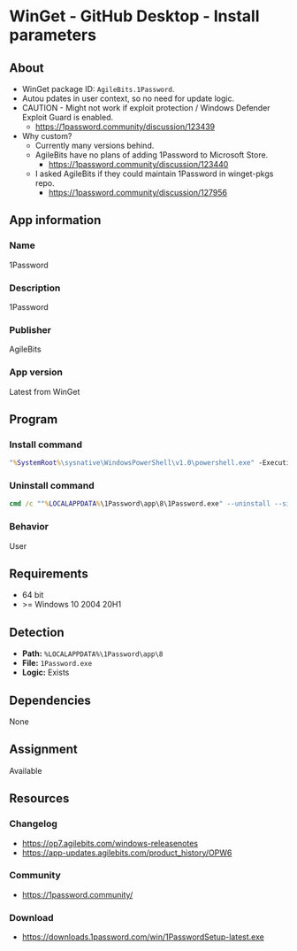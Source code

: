 # WinGet - GitHub Desktop - Install parameters

## About

* WinGet package ID: `AgileBits.1Password`.
* Autou pdates in user context, so no need for update logic.
* CAUTION - Might not work if exploit protection / Windows Defender Exploit Guard is enabled.
  * <https://1password.community/discussion/123439>
* Why custom?
  * Currently many versions behind.
  * AgileBits have no plans of adding 1Password to Microsoft Store.
    * <https://1password.community/discussion/123440>
  * I asked AgileBits if they could maintain 1Password in winget-pkgs repo.
    * <https://1password.community/discussion/127956>

## App information

### Name

1Password

### Description

1Password

### Publisher

AgileBits

### App version

Latest from WinGet

## Program

### Install command

```bat
"%SystemRoot%\sysnative\WindowsPowerShell\v1.0\powershell.exe" -ExecutionPolicy "Bypass" -NoLogo -NonInteractive -NoProfile -WindowStyle "Hidden" -Command "& '.\User_Install-1Password.ps1'; exit $LASTEXITCODE"
```

### Uninstall command

```bat
cmd /c ""%LOCALAPPDATA%\1Password\app\8\1Password.exe" --uninstall --silent > nul"
```

### Behavior

User

## Requirements

* 64 bit
* \>= Windows 10 2004 20H1

## Detection

* **Path:** `%LOCALAPPDATA%\1Password\app\8`
* **File:** `1Password.exe`
* **Logic:** Exists

## Dependencies

None

## Assignment

Available

## Resources

### Changelog

* <https://op7.agilebits.com/windows-releasenotes>
* <https://app-updates.agilebits.com/product_history/OPW6>

### Community

* <https://1password.community/>

### Download

* <https://downloads.1password.com/win/1PasswordSetup-latest.exe>
